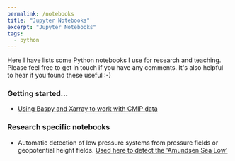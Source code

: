 ```yaml
---
permalink: /notebooks
title: "Jupyter Notebooks"
excerpt: "Jupyter Notebooks"
tags:
  - python
---
```


Here I have lists some Python notebooks I use for research and teaching. Please feel free to get in touch if you have any comments. It's also helpful to hear if you found these useful :-)

### Getting started...
* [Using Baspy and Xarray to work with CMIP data](/notebooks/xarray_examples) 

### Research specific notebooks
* Automatic detection of low pressure systems from pressure fields or geopotential height fields. [Used here to detect the 'Amundsen Sea Low'](/notebooks/xarray_examples)

